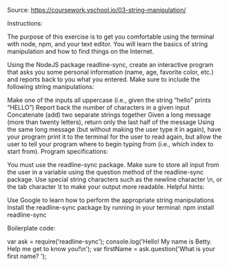 Source: https://coursework.vschool.io/03-string-manipulation/

Instructions:

The purpose of this exercise is to get you comfortable using the terminal with node, npm, and your text editor. You will learn the basics of string manipulation and how to find things on the Internet.

Using the NodeJS package readline-sync, create an interactive program that asks you some personal information (name, age, favorite color, etc.) and reports back to you what you entered. Make sure to include the following string manipulations:

Make one of the inputs all uppercase (i.e., given the string “hello” prints “HELLO”) Report back the number of characters in a given input Concatenate (add) two separate strings together Given a long message (more than twenty letters), return only the last half of the message Using the same long message (but without making the user type it in again), have your program print it to the terminal for the user to read again, but allow the user to tell your program where to begin typing from (i.e., which index to start from). Program specifications:

You must use the readline-sync package. Make sure to store all input from the user in a variable using the question method of the readline-sync package. Use special string characters such as the newline character \n, or the tab character \t to make your output more readable. Helpful hints:

Use Google to learn how to perform the appropriate string manipulations Install the readline-sync package by running in your terminal: npm install readline-sync

Boilerplate code:

var ask = require('readline-sync');
console.log('Hello! My name is Betty. Help me get to know you!\n');
var firstName = ask.question('What is your first name? ');